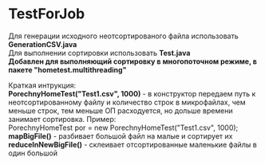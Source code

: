 # TestForJob
Для генерации исходного неотсортированого файла использовать <b>GenerationCSV.java</b><br>
Для выполнении сортировки использовать <b>Test.java</b><br>
<b>Добавлен для выполняющий сортировку в многопоточном режиме, в пакете "hometest.multithreading"</b>

Краткая интрукция:<br>
<b>PorechnyHomeTest("Test1.csv", 1000)</b> - в конструктор передаем путь к неотсортированному файлу и количество строк в микрофайлах, чем меньше строк, тем меньше ОП расходуется, но дольше времени занимает сортировка. Пример:<br>
PorechnyHomeTest por = new PorechnyHomeTest("Test1.csv", 1000);<br>
<b>mapBigFile()</b> - разбивает большой файл на малые и сортирует их<br>
<b>reduceInNewBigFile()</b> - склеивает отсортированные маленькие файлы в один большой<br>
